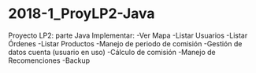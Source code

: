 # 2018-1_ProyLP2-Java
Proyecto LP2: parte Java
Implementar:
	-Ver Mapa
	-Listar Usuarios
	-Listar Órdenes
	-Listar Productos
	-Manejo de periodo de comisión
	-Gestión de datos cuenta (usuario en uso)
	-Cálculo de comisión
	-Manejo de Recomenciones
	-Backup
